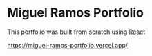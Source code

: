 # Miguel Ramos Portfolio

This portfolio was built from scratch using React

https://miguel-ramos-portfolio.vercel.app/
